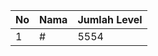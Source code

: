 | No | Nama            | Jumlah Level |
|----|-----------------|--------------|
| 1  | #    |    5554        |
